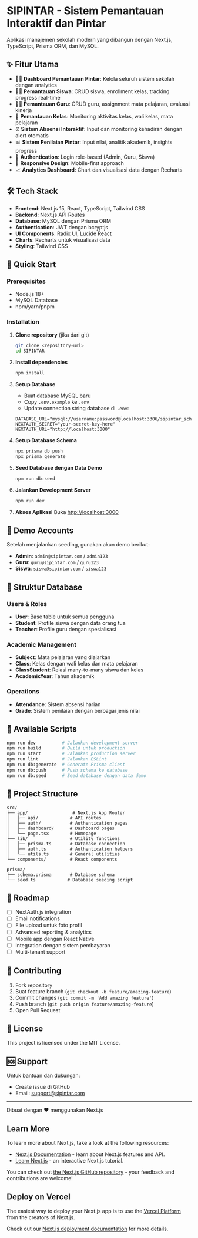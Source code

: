 # SIPINTAR - Sistem Pemantauan Interaktif dan Pintar

Aplikasi manajemen sekolah modern yang dibangun dengan Next.js, TypeScript, Prisma ORM, dan MySQL.

## ✨ Fitur Utama

- 👨‍💼 **Dashboard Pemantauan Pintar**: Kelola seluruh sistem sekolah dengan analytics
- 👨‍🎓 **Pemantauan Siswa**: CRUD siswa, enrollment kelas, tracking progress real-time
- 👨‍🏫 **Pemantauan Guru**: CRUD guru, assignment mata pelajaran, evaluasi kinerja
- 🏫 **Pemantauan Kelas**: Monitoring aktivitas kelas, wali kelas, mata pelajaran
- ⏰ **Sistem Absensi Interaktif**: Input dan monitoring kehadiran dengan alert otomatis
- 📊 **Sistem Penilaian Pintar**: Input nilai, analitik akademik, insights progress
- 🔐 **Authentication**: Login role-based (Admin, Guru, Siswa)
- 📱 **Responsive Design**: Mobile-first approach
- 📈 **Analytics Dashboard**: Chart dan visualisasi data dengan Recharts

## 🛠️ Tech Stack

- **Frontend**: Next.js 15, React, TypeScript, Tailwind CSS
- **Backend**: Next.js API Routes
- **Database**: MySQL dengan Prisma ORM
- **Authentication**: JWT dengan bcryptjs
- **UI Components**: Radix UI, Lucide React
- **Charts**: Recharts untuk visualisasi data
- **Styling**: Tailwind CSS

## 🚀 Quick Start

### Prerequisites

- Node.js 18+ 
- MySQL Database
- npm/yarn/pnpm

### Installation

1. **Clone repository** (jika dari git)
   ```bash
   git clone <repository-url>
   cd SIPINTAR
   ```

2. **Install dependencies**
   ```bash
   npm install
   ```

3. **Setup Database**
   - Buat database MySQL baru
   - Copy `.env.example` ke `.env`
   - Update connection string database di `.env`:
   ```env
   DATABASE_URL="mysql://username:password@localhost:3306/sipintar_school"
   NEXTAUTH_SECRET="your-secret-key-here"
   NEXTAUTH_URL="http://localhost:3000"
   ```

4. **Setup Database Schema**
   ```bash
   npx prisma db push
   npx prisma generate
   ```

5. **Seed Database dengan Data Demo**
   ```bash
   npm run db:seed
   ```

6. **Jalankan Development Server**
   ```bash
   npm run dev
   ```

7. **Akses Aplikasi**
   Buka [http://localhost:3000](http://localhost:3000)

## 👥 Demo Accounts

Setelah menjalankan seeding, gunakan akun demo berikut:

- **Admin**: `admin@sipintar.com` / `admin123`
- **Guru**: `guru@sipintar.com` / `guru123`  
- **Siswa**: `siswa@sipintar.com` / `siswa123`

## 📁 Struktur Database

### Users & Roles
- **User**: Base table untuk semua pengguna
- **Student**: Profile siswa dengan data orang tua
- **Teacher**: Profile guru dengan spesialisasi

### Academic Management
- **Subject**: Mata pelajaran yang diajarkan
- **Class**: Kelas dengan wali kelas dan mata pelajaran
- **ClassStudent**: Relasi many-to-many siswa dan kelas
- **AcademicYear**: Tahun akademik

### Operations
- **Attendance**: Sistem absensi harian
- **Grade**: Sistem penilaian dengan berbagai jenis nilai

## 🔧 Available Scripts

```bash
npm run dev          # Jalankan development server
npm run build        # Build untuk production
npm run start        # Jalankan production server
npm run lint         # Jalankan ESLint
npm run db:generate  # Generate Prisma client
npm run db:push      # Push schema ke database
npm run db:seed      # Seed database dengan data demo
```

## 📐 Project Structure

```
src/
├── app/                 # Next.js App Router
│   ├── api/            # API routes
│   ├── auth/           # Authentication pages
│   ├── dashboard/      # Dashboard pages
│   └── page.tsx        # Homepage
├── lib/                # Utility functions
│   ├── prisma.ts       # Database connection
│   ├── auth.ts         # Authentication helpers
│   └── utils.ts        # General utilities
└── components/         # React components

prisma/
├── schema.prisma       # Database schema
└── seed.ts            # Database seeding script
```

## 🎯 Roadmap

- [ ] NextAuth.js integration
- [ ] Email notifications
- [ ] File upload untuk foto profil
- [ ] Advanced reporting & analytics
- [ ] Mobile app dengan React Native
- [ ] Integration dengan sistem pembayaran
- [ ] Multi-tenant support

## 🤝 Contributing

1. Fork repository
2. Buat feature branch (`git checkout -b feature/amazing-feature`)
3. Commit changes (`git commit -m 'Add amazing feature'`)
4. Push branch (`git push origin feature/amazing-feature`)
5. Open Pull Request

## 📄 License

This project is licensed under the MIT License.

## 🆘 Support

Untuk bantuan dan dukungan:
- Create issue di GitHub
- Email: support@sipintar.com

---
Dibuat dengan ❤️ menggunakan Next.js

## Learn More

To learn more about Next.js, take a look at the following resources:

- [Next.js Documentation](https://nextjs.org/docs) - learn about Next.js features and API.
- [Learn Next.js](https://nextjs.org/learn) - an interactive Next.js tutorial.

You can check out [the Next.js GitHub repository](https://github.com/vercel/next.js) - your feedback and contributions are welcome!

## Deploy on Vercel

The easiest way to deploy your Next.js app is to use the [Vercel Platform](https://vercel.com/new?utm_medium=default-template&filter=next.js&utm_source=create-next-app&utm_campaign=create-next-app-readme) from the creators of Next.js.

Check out our [Next.js deployment documentation](https://nextjs.org/docs/app/building-your-application/deploying) for more details.
